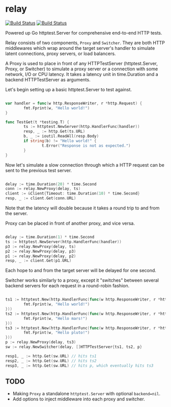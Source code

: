 relay
=====

[![Build Status](https://drone.io/github.com/jochasinga/relay/status.png)](https://drone.io/github.com/jochasinga/relay/latest)  [![Build Status](https://drone.io/github.com/jochasinga/relay/status.png)](https://drone.io/github.com/jochasinga/relay/latest)

Powered up Go httptest.Server for comprehensive end-to-end HTTP tests.

Relay consists of two components, `Proxy` and `Switcher`. They are both
HTTP middlewares which wrap around the target server's handler to simulate
latent connections, proxy servers, or load balancers.

A Proxy is used to place in front of any HTTPTestServer (httptest.Server,
Proxy, or Switcher) to simulate a proxy server or a connection with some
network, I/O or CPU latency. It takes a latency unit in time.Duration and
a backend HTTPTestServer as arguments.

Let's begin setting up a basic httptest.Server to test against.

```go

var handler = func(w http.ResponseWriter, r *http.Request) {
	    fmt.Fprint(w, "Hello world!")
}

func TestGet(t *testing.T) {
	    ts := httptest.NewServer(http.HandlerFunc(handler))
		resp, _ := http.Get(ts.URL)
		b, _ := ioutil.ReadAll(resp.Body)
		if string(b) != "Hello world!" {
			    t.Error("Response is not as expected.")
		}
}

```

Now let's simulate a slow connection through which a HTTP request
can be sent to the previous test server.

```go

delay := time.Duration(20) * time.Second
conn := relay.NewProxy(delay, ts)
client := &Client{Timeout: time.Duration(10) * time.Second}
resp, _ := client.Get(conn.URL)

```
Note that the latency will double because it takes a round trip to and 
from the server.

Proxy can be placed in front of another proxy, and vice versa.

```go

delay := time.Duration(1) * time.Second
ts := httptest.NewServer(http.HandlerFunc(handler))
p3 := relay.NewProxy(delay, ts)
p2 := relay.NewProxy(delay, p3)
p1 := relay.NewProxy(delay, p2)
resp, _ := client.Get(p1.URL)

```

Each hope to and from the target server will be delayed for one second.

Switcher works similarly to a proxy, except it "switches" between several backend servers
for each request in a round-robin fashion.

```go

ts1 := httptest.New(http.HandlerFunc(func(w http.ResponseWriter, r *http.Request) {
	    fmt.Fprint(w, "Hello world!")
}))
ts2 := httptest.New(http.HandlerFunc(func(w http.ResponseWriter, r *http.Request) {
	    fmt.Fprint(w, "Hello mars!")
}))
ts3 := httptest.New(http.HandlerFunc(func(w http.ResponseWriter, r *http.Request) {
	    fmt.Fprint(w, "Hello pluto!")
}))
p := relay.NewProxy(delay, ts3)
sw := relay.NewSwitcher(delay, []HTTPTestServer{ts1, ts2, p}

resp1, _ := http.Get(sw.URL) // hits ts1
resp2, _ := http.Get(sw.URL) // hits ts2
resp3, _ := http.Get(sw.URL) // hits p, which eventually hits ts3

```

TODO
----
+ Making `Proxy` a standalone `httptest.Server` with optional `backend=nil`.
+ Add options to inject middleware into each proxy and switcher.


